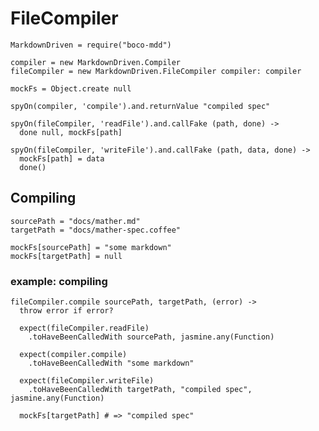 # FileCompiler

    MarkdownDriven = require("boco-mdd")

    compiler = new MarkdownDriven.Compiler
    fileCompiler = new MarkdownDriven.FileCompiler compiler: compiler

    mockFs = Object.create null

    spyOn(compiler, 'compile').and.returnValue "compiled spec"

    spyOn(fileCompiler, 'readFile').and.callFake (path, done) ->
      done null, mockFs[path]

    spyOn(fileCompiler, 'writeFile').and.callFake (path, data, done) ->
      mockFs[path] = data
      done()

## Compiling

    sourcePath = "docs/mather.md"
    targetPath = "docs/mather-spec.coffee"

    mockFs[sourcePath] = "some markdown"
    mockFs[targetPath] = null

### example: compiling

    fileCompiler.compile sourcePath, targetPath, (error) ->
      throw error if error?

      expect(fileCompiler.readFile)
        .toHaveBeenCalledWith sourcePath, jasmine.any(Function)

      expect(compiler.compile)
        .toHaveBeenCalledWith "some markdown"

      expect(fileCompiler.writeFile)
        .toHaveBeenCalledWith targetPath, "compiled spec", jasmine.any(Function)

      mockFs[targetPath] # => "compiled spec"

